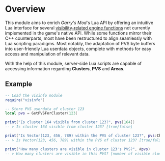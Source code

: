 # Overview
This module aims to enrich _Garry's Mod_'s Lua API by offering an intuitive Lua interface for several [visibility-related engine functions](https://developer.valvesoftware.com/wiki/PVS) not currently implemented in the game's native API. While some functions mirror their C++ counterparts, most have been restructured to align seamlessly with Lua scripting paradigms. Most notably, the adaptation of PVS byte buffers into user-friendly Lua userdata objects, complete with methods for easy access and manipulation of relevant data.

With the help of this module, server-side Lua scripts are capable of accessing information regarding **Clusters**, **PVS** and **Areas**.

## Example
```lua
-- Load the visinfo module
require("visinfo")

-- Store PVS userdata of cluster 123
local pvs = GetPVSForCluster(123)

print("Is cluster 164 visible from cluster 123?", pvs[164])
-- > Is cluster 164 visible from cluster 123? [true/false]

print("Is Vector(123, 456, 789) within the PVS of cluster 123?", pvs:CheckOrigin(Vector(123, 456, 789)))
-- > Is Vector(123, 456, 789) within the PVS of cluster 123? [true/false]

print("How many clusters are visible in cluster 123's PVS?", #pvs)
-- > How many clusters are visible in this PVS? [number of visible clusters]
```
